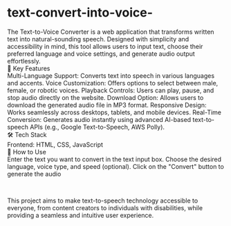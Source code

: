 # text-convert-into-voice-
The Text-to-Voice Converter is a web application that transforms written text into natural-sounding speech. Designed with simplicity and accessibility in mind, this tool allows users to input text, choose their preferred language and voice settings, and generate audio output effortlessly.
<br>
🌟 Key Features <br>
Multi-Language Support: Converts text into speech in various languages and accents.
Voice Customization: Offers options to select between male, female, or robotic voices.
Playback Controls: Users can play, pause, and stop audio directly on the website.
Download Option: Allows users to download the generated audio file in MP3 format.
Responsive Design: Works seamlessly across desktops, tablets, and mobile devices.
Real-Time Conversion: Generates audio instantly using advanced AI-based text-to-speech APIs (e.g., Google Text-to-Speech, AWS Polly).
<br>
🛠️ Tech Stack <br>
Frontend: HTML, CSS, JavaScript 
<br>
🚀 How to Use <br>
Enter the text you want to convert in the text input box.
Choose the desired language, voice type, and speed (optional).
Click on the "Convert" button to generate the audio

<br>

 This project aims to make text-to-speech technology accessible to everyone, from content creators to individuals with disabilities, while providing a seamless and intuitive user experience.
